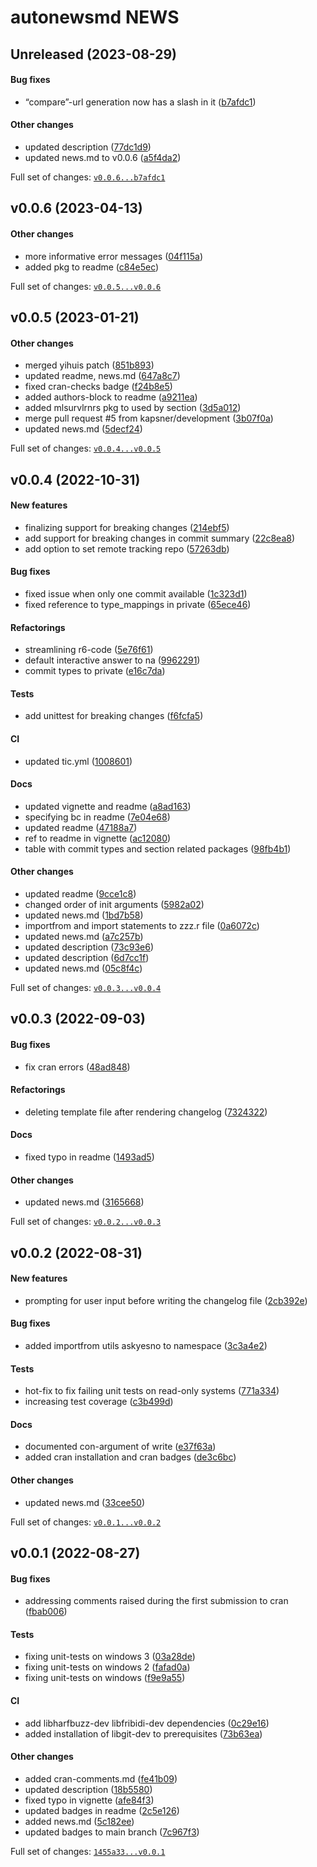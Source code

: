 # autonewsmd NEWS

## Unreleased (2023-08-29)

#### Bug fixes

-   “compare”-url generation now has a slash in it
    ([b7afdc1](https://github.com/kapsner/autonewsmd/tree/b7afdc1f640754e0f24e2f5372818758da3956a8))

#### Other changes

-   updated description
    ([77dc1d9](https://github.com/kapsner/autonewsmd/tree/77dc1d9d64b821d036e50f0c565c9c9abf91bf4e))
-   updated news.md to v0.0.6
    ([a5f4da2](https://github.com/kapsner/autonewsmd/tree/a5f4da2cc998e36ee5dfd4fa7635ec9d0364067e))

Full set of changes:
[`v0.0.6...b7afdc1`](https://github.com/kapsner/autonewsmd/compare/v0.0.6...b7afdc1)

## v0.0.6 (2023-04-13)

#### Other changes

-   more informative error messages
    ([04f115a](https://github.com/kapsner/autonewsmd/tree/04f115aad0cb53c517e0e04cce08b8e53f07b939))
-   added pkg to readme
    ([c84e5ec](https://github.com/kapsner/autonewsmd/tree/c84e5ecec14804c9775ef512822dd4aeb6b977d6))

Full set of changes:
[`v0.0.5...v0.0.6`](https://github.com/kapsner/autonewsmd/compare/v0.0.5...v0.0.6)

## v0.0.5 (2023-01-21)

#### Other changes

-   merged yihuis patch
    ([851b893](https://github.com/kapsner/autonewsmd/tree/851b893cd39bd7fee18249bcf5a1a7b4e5f4e803))
-   updated readme, news.md
    ([647a8c7](https://github.com/kapsner/autonewsmd/tree/647a8c7e26e7d95f57a204683c7767541980e380))
-   fixed cran-checks badge
    ([f24b8e5](https://github.com/kapsner/autonewsmd/tree/f24b8e55fa4e376b7d2bca039b66d831310d51d4))
-   added authors-block to readme
    ([a9211ea](https://github.com/kapsner/autonewsmd/tree/a9211ea4994e5d53aff9989f43afbb33a094a094))
-   added mlsurvlrnrs pkg to used by section
    ([3d5a012](https://github.com/kapsner/autonewsmd/tree/3d5a012643fd6bedb54e23ffd870d6447cadbb63))
-   merge pull request \#5 from kapsner/development
    ([3b07f0a](https://github.com/kapsner/autonewsmd/tree/3b07f0afe953e11194b81fcf0ada306dee191bb3))
-   updated news.md
    ([5decf24](https://github.com/kapsner/autonewsmd/tree/5decf248ec4b12bcdc54baeedf631075657fad5a))

Full set of changes:
[`v0.0.4...v0.0.5`](https://github.com/kapsner/autonewsmd/compare/v0.0.4...v0.0.5)

## v0.0.4 (2022-10-31)

#### New features

-   finalizing support for breaking changes
    ([214ebf5](https://github.com/kapsner/autonewsmd/tree/214ebf5fd07cad4a1b8556bd18272c3432b5bf6e))
-   add support for breaking changes in commit summary
    ([22c8ea8](https://github.com/kapsner/autonewsmd/tree/22c8ea87e0618979d2453dccd5483805a117929d))
-   add option to set remote tracking repo
    ([57263db](https://github.com/kapsner/autonewsmd/tree/57263dbc4f12387ce4371e005b961ae661606e0a))

#### Bug fixes

-   fixed issue when only one commit available
    ([1c323d1](https://github.com/kapsner/autonewsmd/tree/1c323d115274b09fe9e05695ed95a89084a3cd6a))
-   fixed reference to type\_mappings in private
    ([65ece46](https://github.com/kapsner/autonewsmd/tree/65ece468574594c8377e2db2d621a490af6979cd))

#### Refactorings

-   streamlining r6-code
    ([5e76f61](https://github.com/kapsner/autonewsmd/tree/5e76f611cd1d65600e4050bc33a65bedfb7352df))
-   default interactive answer to na
    ([9962291](https://github.com/kapsner/autonewsmd/tree/9962291181d1e78baba06a6748ab3a64cbab5ae2))
-   commit types to private
    ([e16c7da](https://github.com/kapsner/autonewsmd/tree/e16c7daad2daee2772efda449f067ced3a40f8bf))

#### Tests

-   add unittest for breaking changes
    ([f6fcfa5](https://github.com/kapsner/autonewsmd/tree/f6fcfa5646b7f8b01bb2affce0e5d8ca0b430c96))

#### CI

-   updated tic.yml
    ([1008601](https://github.com/kapsner/autonewsmd/tree/1008601607514c6ed4a6b0f3088aa0a503935158))

#### Docs

-   updated vignette and readme
    ([a8ad163](https://github.com/kapsner/autonewsmd/tree/a8ad163778ec524ce3cf21df026d1f26fd4a6086))
-   specifying bc in readme
    ([7e04e68](https://github.com/kapsner/autonewsmd/tree/7e04e6861f52ad28994a8a3d2b2fa77cfba635da))
-   updated readme
    ([47188a7](https://github.com/kapsner/autonewsmd/tree/47188a747936f6f08524b91acb90845c7dfb9856))
-   ref to readme in vignette
    ([ac12080](https://github.com/kapsner/autonewsmd/tree/ac12080678bbf3f35a62c5b71ec71ef9af870de1))
-   table with commit types and section related packages
    ([98fb4b1](https://github.com/kapsner/autonewsmd/tree/98fb4b1d678c224326833452bf6098ca9459e429))

#### Other changes

-   updated readme
    ([9cce1c8](https://github.com/kapsner/autonewsmd/tree/9cce1c8a3304cec9cceaaf30573b51c516042462))
-   changed order of init arguments
    ([5982a02](https://github.com/kapsner/autonewsmd/tree/5982a0207528b11c1349d3dce2adfa5fc6293334))
-   updated news.md
    ([1bd7b58](https://github.com/kapsner/autonewsmd/tree/1bd7b58f6c072f1f05aead7eb62d65f63c113d7b))
-   importfrom and import statements to zzz.r file
    ([0a6072c](https://github.com/kapsner/autonewsmd/tree/0a6072c3f70542858ece2aa66c8b8760a2cef25c))
-   updated news.md
    ([a7c257b](https://github.com/kapsner/autonewsmd/tree/a7c257b288092a4f29fdd992639668aa9ca51d3b))
-   updated description
    ([73c93e6](https://github.com/kapsner/autonewsmd/tree/73c93e6afc3f8e542abf5e91ba9c322020a7e5a2))
-   updated description
    ([6d7cc1f](https://github.com/kapsner/autonewsmd/tree/6d7cc1f45359163d2b592b0958c5f610078e4aa9))
-   updated news.md
    ([05c8f4c](https://github.com/kapsner/autonewsmd/tree/05c8f4c3eb7ae38ff6eed8ac9c5c6349489f13d2))

Full set of changes:
[`v0.0.3...v0.0.4`](https://github.com/kapsner/autonewsmd/compare/v0.0.3...v0.0.4)

## v0.0.3 (2022-09-03)

#### Bug fixes

-   fix cran errors
    ([48ad848](https://github.com/kapsner/autonewsmd/tree/48ad8480a22cb2a4ef41c7dd3586cbff0b0d3141))

#### Refactorings

-   deleting template file after rendering changelog
    ([7324322](https://github.com/kapsner/autonewsmd/tree/7324322da4384cffac947c7f9354e8c65b6ea78f))

#### Docs

-   fixed typo in readme
    ([1493ad5](https://github.com/kapsner/autonewsmd/tree/1493ad54f96b1ac8930297ae25633bb40aa37447))

#### Other changes

-   updated news.md
    ([3165668](https://github.com/kapsner/autonewsmd/tree/31656683c9e510ee7f78cee8bffc6100a9538a50))

Full set of changes:
[`v0.0.2...v0.0.3`](https://github.com/kapsner/autonewsmd/compare/v0.0.2...v0.0.3)

## v0.0.2 (2022-08-31)

#### New features

-   prompting for user input before writing the changelog file
    ([2cb392e](https://github.com/kapsner/autonewsmd/tree/2cb392e0cfdf6505447f770871252742371ad44d))

#### Bug fixes

-   added importfrom utils askyesno to namespace
    ([3c3a4e2](https://github.com/kapsner/autonewsmd/tree/3c3a4e26f8f33dca021c5cee0d8bc2f8b41b3b84))

#### Tests

-   hot-fix to fix failing unit tests on read-only systems
    ([771a334](https://github.com/kapsner/autonewsmd/tree/771a33466c1e9a7940b9cd544299f696de7d87d0))
-   increasing test coverage
    ([c3b499d](https://github.com/kapsner/autonewsmd/tree/c3b499d8b9b3a3dff76baeaa2ee658e864ae846b))

#### Docs

-   documented con-argument of write
    ([e37f63a](https://github.com/kapsner/autonewsmd/tree/e37f63a761e1cb38c69879c8627398bc3badbb82))
-   added cran installation and cran badges
    ([de3c6bc](https://github.com/kapsner/autonewsmd/tree/de3c6bc2b5a958a8dd2f3d3efd02901a53731073))

#### Other changes

-   updated news.md
    ([33cee50](https://github.com/kapsner/autonewsmd/tree/33cee507c8b2d4d933fa38c095d39394662ffbf6))

Full set of changes:
[`v0.0.1...v0.0.2`](https://github.com/kapsner/autonewsmd/compare/v0.0.1...v0.0.2)

## v0.0.1 (2022-08-27)

#### Bug fixes

-   addressing comments raised during the first submission to cran
    ([fbab006](https://github.com/kapsner/autonewsmd/tree/fbab006658f4a26b4112e5413af5f3da88bd68bb))

#### Tests

-   fixing unit-tests on windows 3
    ([03a28de](https://github.com/kapsner/autonewsmd/tree/03a28deb949360ca900b163166d3bc0de0ba8030))
-   fixing unit-tests on windows 2
    ([fafad0a](https://github.com/kapsner/autonewsmd/tree/fafad0ac6a6a55ea32eefbcab19952e5dffa14e3))
-   fixing unit-tests on windows
    ([f9e9a55](https://github.com/kapsner/autonewsmd/tree/f9e9a55d61ef13fd0e6ce0ac43d612dac8a33ac2))

#### CI

-   add libharfbuzz-dev libfribidi-dev dependencies
    ([0c29e16](https://github.com/kapsner/autonewsmd/tree/0c29e16decfced092530918eb1411064c263754f))
-   added installation of libgit-dev to prerequisites
    ([73b63ea](https://github.com/kapsner/autonewsmd/tree/73b63ea32d255e6f2b697124059e05c4affd9294))

#### Other changes

-   added cran-comments.md
    ([fe41b09](https://github.com/kapsner/autonewsmd/tree/fe41b09a48d99692139253a27b2281badf2710b5))
-   updated description
    ([18b5580](https://github.com/kapsner/autonewsmd/tree/18b558032c7cd5e8619afe7a1da6f0ddbc1fc9b5))
-   fixed typo in vignette
    ([afe84f3](https://github.com/kapsner/autonewsmd/tree/afe84f3748e4c504b90f878c78e4edd2f6c76503))
-   updated badges in readme
    ([2c5e126](https://github.com/kapsner/autonewsmd/tree/2c5e126abdb69978640166ced935601de406e025))
-   added news.md
    ([5c182ee](https://github.com/kapsner/autonewsmd/tree/5c182eedbfd3dd26383aff59663c7e1ab6262973))
-   updated badges to main branch
    ([7c967f3](https://github.com/kapsner/autonewsmd/tree/7c967f3424fdd88390792d3a3053902349974153))

Full set of changes:
[`1455a33...v0.0.1`](https://github.com/kapsner/autonewsmd/compare/1455a33...v0.0.1)
